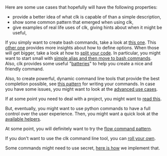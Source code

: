 Here are some use cases that hopefully will have the following properties:

-   provide a better idea of what clk is capable of than a simple description,
-   show some common pattern that emerged when using clk,
-   give examples of real life uses of clk, giving hints about when it might be useful,

If you simply want to create bash commands, take a look at [this one](bash_command.md). This [other one](bash_command_use_option.md) provides more insights about how to define options. When those will get bigger, take a look at how to [split your code](bash_command_import.md). In particular, you might want to start small with [simple alias and then move to bash commands](bash_command_from_alias.md). Also, clk provides some useful "[batteries](bash_command_built_in_lib.md)" to help you create a nice and friendly command.

Also, to create powerful, dynamic command line tools that provide the best completion possible, see [this pattern](dynamic_parameters_and_exposed_class.md) for writing your commands. In case you have some issues, you might want to look at the [advanced use cases](dynamic_parameters_advanced_use_cases.md).

If at some point you need to deal with a project, you might want to [read this](using_a_project.md).

But, eventually, you might want to use python commands to have a full control over the user experience. Then, you might want a quick look at the [available helpers](lib.md).

At some point, you will definitely want to try the [flow command pattern](flow_options.md).

If you don't want to use the clk command line tool, you can [roll your own](rolling_your_own.md).

Some commands might need to use secret, [here is how](dealing_with_secrets.md) we implement that.